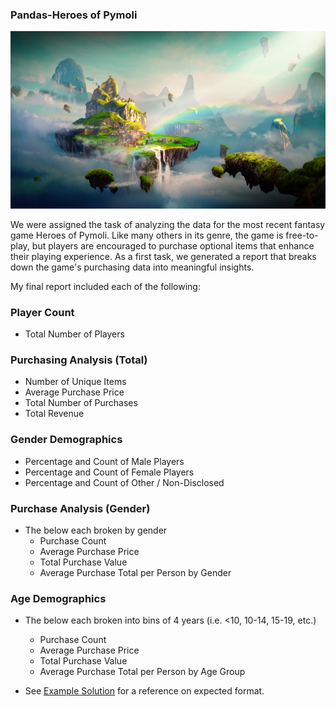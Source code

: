 ### Pandas-Heroes of Pymoli

![Fantasy](Images/Fantasy.png)

We were assigned the task of analyzing the data for the most recent fantasy game Heroes of Pymoli. Like many others in its genre, the game is free-to-play, but players are encouraged to purchase optional items that enhance their playing experience. As a first task, we generated a report that breaks down the game's purchasing data into meaningful insights.

My final report included each of the following:

### Player Count

* Total Number of Players

### Purchasing Analysis (Total)

* Number of Unique Items
* Average Purchase Price
* Total Number of Purchases
* Total Revenue

### Gender Demographics

* Percentage and Count of Male Players
* Percentage and Count of Female Players
* Percentage and Count of Other / Non-Disclosed

### Purchase Analysis (Gender)

* The below each broken by gender
  * Purchase Count
  * Average Purchase Price
  * Total Purchase Value
  * Average Purchase Total per Person by Gender

### Age Demographics

* The below each broken into bins of 4 years (i.e. &lt;10, 10-14, 15-19, etc.)
  * Purchase Count
  * Average Purchase Price
  * Total Purchase Value
  * Average Purchase Total per Person by Age Group

* See [Example Solution](HeroesOfPymoli/HeroesOfPymoli_starter.ipynb) for a reference on expected format.

